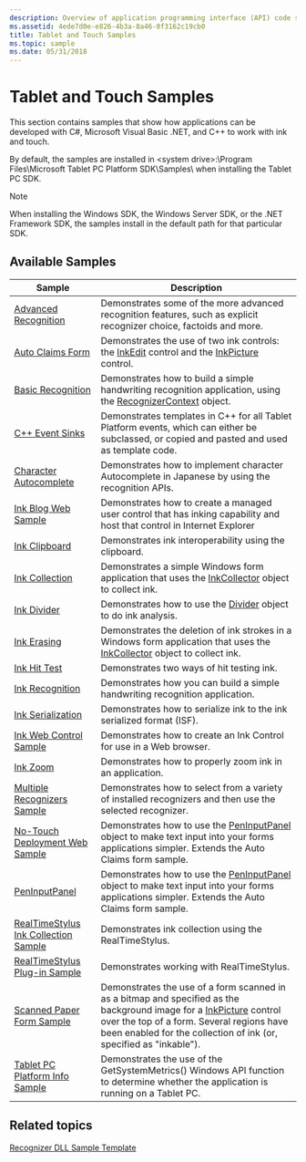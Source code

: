 ```yaml
---
description: Overview of application programming interface (API) code samples for the Tablet PC and Windows Touch sections of the Windows SDK.
ms.assetid: 4ede7d0e-e826-4b3a-8a46-0f3162c19cb0
title: Tablet and Touch Samples
ms.topic: sample
ms.date: 05/31/2018
---
```


# Tablet and Touch Samples

This section contains samples that show how applications can be developed with C\#, Microsoft Visual Basic .NET, and C++ to work with ink and touch.

By default, the samples are installed in \<system drive\>:\\Program Files\\Microsoft Tablet PC Platform SDK\\Samples\\ when installing the Tablet PC SDK.

> [!Note]  
> When installing the Windows SDK, the Windows Server SDK, or the .NET Framework SDK, the samples install in the default path for that particular SDK.

 

## Available Samples



| Sample                                                                           | Description                                                                                                                                                                                                                                                                                |
|----------------------------------------------------------------------------------|--------------------------------------------------------------------------------------------------------------------------------------------------------------------------------------------------------------------------------------------------------------------------------------------|
| [Advanced Recognition](advanced-recognition-sample.md)                          | Demonstrates some of the more advanced recognition features, such as explicit recognizer choice, factoids and more.<br/>                                                                                                                                                             |
| [Auto Claims Form](auto-claims-form-sample.md)                                  | Demonstrates the use of two ink controls: the [InkEdit](/previous-versions/ms552265(v=vs.100)) control and the [InkPicture](/previous-versions/ms583740(v=vs.100)) control.<br/>                                                                                                        |
| [Basic Recognition](basic-recognition-sample.md)                                | Demonstrates how to build a simple handwriting recognition application, using the [RecognizerContext](/previous-versions/ms828542(v=msdn.10)) object.<br/>                                                                                                                     |
| [C++ Event Sinks](c---event-sinks-sample.md)                                    | Demonstrates templates in C++ for all Tablet Platform events, which can either be subclassed, or copied and pasted and used as template code.<br/>                                                                                                                                   |
| [Character Autocomplete](character-autocomplete-sample.md)                      | Demonstrates how to implement character Autocomplete in Japanese by using the recognition APIs.<br/>                                                                                                                                                                                 |
| [Ink Blog Web Sample](ink-blog-web-sample.md)                                   | Demonstrates how to create a managed user control that has inking capability and host that control in Internet Explorer<br/>                                                                                                                                                         |
| [Ink Clipboard](ink-clipboard-sample.md)                                        | Demonstrates ink interoperability using the clipboard.<br/>                                                                                                                                                                                                                          |
| [Ink Collection](ink-collection-sample.md)                                      | Demonstrates a simple Windows form application that uses the [InkCollector](/previous-versions/ms583683(v=vs.100)) object to collect ink.<br/>                                                                                                                                     |
| [Ink Divider](ink-divider-sample.md)                                            | Demonstrates how to use the [Divider](/previous-versions/ms839398(v=msdn.10)) object to do ink analysis.<br/>                                                                                                                                                                            |
| [Ink Erasing](ink-erasing-sample.md)                                            | Demonstrates the deletion of ink strokes in a Windows form application that uses the [InkCollector](/previous-versions/ms583683(v=vs.100)) object to collect ink.<br/>                                                                                                             |
| [Ink Hit Test](ink-hit-test-sample.md)                                          | Demonstrates two ways of hit testing ink.<br/>                                                                                                                                                                                                                                       |
| [Ink Recognition](ink-recognition-sample.md)                                    | Demonstrates how you can build a simple handwriting recognition application.<br/>                                                                                                                                                                                                    |
| [Ink Serialization](ink-serialization-sample.md)                                | Demonstrates how to serialize ink to the ink serialized format (ISF).<br/>                                                                                                                                                                                                           |
| [Ink Web Control Sample](ink-web-control-sample.md)                             | Demonstrates how to create an Ink Control for use in a Web browser.<br/>                                                                                                                                                                                                             |
| [Ink Zoom](ink-zoom-sample.md)                                                  | Demonstrates how to properly zoom ink in an application.<br/>                                                                                                                                                                                                                        |
| [Multiple Recognizers Sample](multiple-recognizers-sample.md)                   | Demonstrates how to select from a variety of installed recognizers and then use the selected recognizer.<br/>                                                                                                                                                                        |
| [No-Touch Deployment Web Sample](no-touch-deployment-web-sample.md)             | Demonstrates how to use the [PenInputPanel](/previous-versions/aa514041(v=msdn.10)) object to make text input into your forms applications simpler. Extends the Auto Claims form sample.<br/>                                                                                      |
| [PenInputPanel](peninputpanel-sample.md)                                        | Demonstrates how to use the [PenInputPanel](/previous-versions/aa514041(v=msdn.10)) object to make text input into your forms applications simpler. Extends the Auto Claims form sample.<br/>                                                                                      |
| [RealTimeStylus Ink Collection Sample](realtimestylus-ink-collection-sample.md) | Demonstrates ink collection using the RealTimeStylus.<br/>                                                                                                                                                                                                                           |
| [RealTimeStylus Plug-in Sample](realtimestylus-plug-in-sample.md)               | Demonstrates working with RealTimeStylus.<br/>                                                                                                                                                                                                                                       |
| [Scanned Paper Form Sample](scanned-paper-form-sample.md)                       | Demonstrates the use of a form scanned in as a bitmap and specified as the background image for a [InkPicture](/previous-versions/ms583740(v=vs.100)) control over the top of a form. Several regions have been enabled for the collection of ink (or, specified as "inkable").<br/> |
| [Tablet PC Platform Info Sample](tablet-pc-platform-info-sample.md)             | Demonstrates the use of the GetSystemMetrics() Windows API function to determine whether the application is running on a Tablet PC.<br/>                                                                                                                                             |



 

## Related topics

<dl> <dt>

[Recognizer DLL Sample Template](recognizer-dll-sample-template.md)
</dt> </dl>

 

